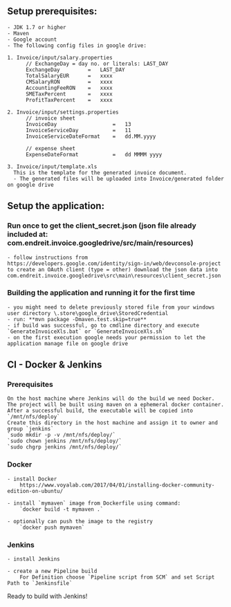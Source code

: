 ## Setup prerequisites:
    - JDK 1.7 or higher
    - Maven
    - Google account
    - The following config files in google drive:

    1. Invoice/input/salary.properties
          // ExchangeDay = day no. or literals: LAST_DAY
          ExchangeDay         =   LAST_DAY
          TotalSalaryEUR      =   xxxx
          CMSalaryRON         =   xxxx
          AccountingFeeRON    =   xxxx
          SMETaxPercent       =   xxxx
          ProfitTaxPercent    =   xxxx

    2. Invoice/input/settings.properties
          // invoice sheet
          InvoiceDay                  =   13
          InvoiceServiceDay           =   11
          InvoiceServiceDateFormat    =   dd.MM.yyyy

          // expense sheet
          ExpenseDateFormat           =   dd MMMM yyyy

    3. Invoice/input/template.xls
      This is the template for the generated invoice document.
      - The generated files will be uploaded into Invoice/generated folder on google drive

## Setup the application:
### Run once to get the client_secret.json (json file already included at: com.endreit.invoice.googledrive/src/main/resources)
    - follow instructions from https://developers.google.com/identity/sign-in/web/devconsole-project to create an OAuth client (type = other) download the json data into com.endreit.invoice.googledrive\src\main\resources\client_secret.json

### Building the application and running it for the first time
    - you might need to delete previously stored file from your windows user directory \.store\google_drive\StoredCredential
    - run: **mvn package -Dmaven.test.skip=true**
    - if build was successful, go to cmdline directory and execute `GenerateInvoiceXls.bat` or `GenerateInvoiceXls.sh`
    - on the first execution google needs your permission to let the application manage file on google drive

## CI - Docker & Jenkins
### Prerequisites
    On the host machine where Jenkins will do the build we need Docker. The project will be built using maven on a ephemeral docker container.
    After a successful build, the executable will be copied into `/mnt/nfs/deploy`
    Create this directory in the host machine and assign it to owner and group `jenkins`
    `sudo mkdir -p -v /mnt/nfs/deploy/`
    `sudo chown jenkins /mnt/nfs/deploy/`
    `sudo chgrp jenkins /mnt/nfs/deploy/`

### Docker
    - install Docker
        https://www.voyalab.com/2017/04/01/installing-docker-community-edition-on-ubuntu/

    - install `mymaven` image from Dockerfile using command:
        `docker build -t mymaven .`

    - optionally can push the image to the registry
        `docker push mymaven`

### Jenkins
    - install Jenkins

    - create a new Pipeline build
        For Definition choose `Pipeline script from SCM` and set Script Path to `Jenkinsfile`

Ready to build with Jenkins!
